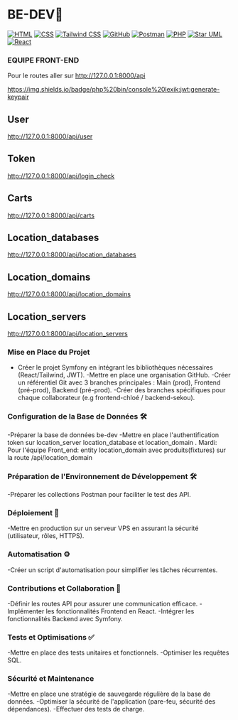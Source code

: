 # BE-DEV🚀

[![HTML](https://img.shields.io/badge/HTML-5-orange)](https://developer.mozilla.org/en-US/docs/Web/HTML)
[![CSS](https://img.shields.io/badge/CSS-3-blue)](https://developer.mozilla.org/en-US/docs/Web/CSS)
[![Tailwind CSS](https://img.shields.io/badge/Tailwind%20CSS-2.0-blueviolet)](https://tailwindcss.com/)
[![GitHub](https://img.shields.io/badge/GitHub-Profile-lightgrey)](https://github.com/your-username)
[![Postman](https://img.shields.io/badge/Postman-Collection-orange)](https://www.postman.com/)
[![PHP](https://img.shields.io/badge/PHP-7.4-blue)](https://www.php.net/)
[![Star UML](https://img.shields.io/badge/Star%20UML-Modeling-lightblue)](https://staruml.io/)
[![React](https://img.shields.io/badge/React-17.0-blue)](https://reactjs.org/)

### EQUIPE FRONT-END

Pour le routes aller sur http://127.0.0.1:8000/api<br>

https://img.shields.io/badge/php%20bin/console%20lexik:jwt:generate-keypair

## User<br>
 http://127.0.0.1:8000/api/user<br>
## Token<br>
 http://127.0.0.1:8000/api/login_check<br>
## Carts<br>
 http://127.0.0.1:8000/api/carts<br>
## Location_databases<br>
 http://127.0.0.1:8000/api/location_databases<br>
## Location_domains<br>
 http://127.0.0.1:8000/api/location_domains<br>
## Location_servers <br>
http://127.0.0.1:8000/api/location_servers<br>

### Mise en Place du Projet

  - Créer le projet Symfony en intégrant les bibliothèques nécessaires (React/Tailwind, JWT).
  -Mettre en place une organisation GitHub.
  -Créer un référentiel Git avec 3 branches principales : Main (prod), Frontend (pré-prod), Backend (pré-prod).
  -Créer des branches spécifiques pour chaque collaborateur (e.g frontend-chloé / backend-sekou).

### Configuration de la Base de Données 🛠️

  -Préparer la base de données be-dev
  -Mettre en place l'authentification token sur location_server location_database et location_domain .
 Mardi: Pour l'équipe Front_end: entity location_domain avec produits(fixtures) sur la route /api/location_domain

### Préparation de l'Environnement de Développement 🛠️

  -Préparer les collections Postman pour faciliter le test des API.

### Déploiement 🚀

  -Mettre en production sur un serveur VPS en assurant la sécurité (utilisateur, rôles, HTTPS).

### Automatisation ⚙️

  -Créer un script d'automatisation pour simplifier les tâches récurrentes.

### Contributions et Collaboration 👥

  -Définir les routes API pour assurer une communication efficace.
  -Implémenter les fonctionnalités Frontend en React.
  -Intégrer les fonctionnalités Backend avec Symfony.

### Tests et Optimisations ✅

  -Mettre en place des tests unitaires et fonctionnels.
  -Optimiser les requêtes SQL.

### Sécurité et Maintenance

  -Mettre en place une stratégie de sauvegarde régulière de la base de données.
  -Optimiser la sécurité de l'application (pare-feu, sécurité des dépendances).
  -Effectuer des tests de charge.

